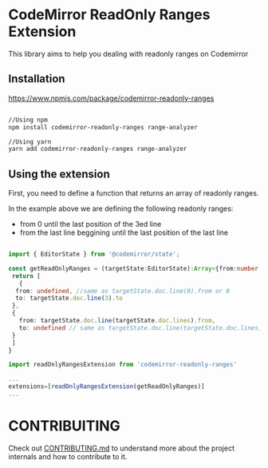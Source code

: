 # CodeMirror ReadOnly Ranges Extension

This library aims to help you dealing with readonly ranges on Codemirror

## Installation
https://www.npmjs.com/package/codemirror-readonly-ranges

```bash

//Using npm
npm install codemirror-readonly-ranges range-analyzer

//Using yarn
yarn add codemirror-readonly-ranges range-analyzer

```
## Using the extension

First, you need to define a function that returns an array of readonly ranges.

In the example above we are defining the following readonly ranges:

 - from 0 until the last position of the 3ed line
 - from the last line beggining until the last position of the last line
 ```typescript

import { EditorState } from '@codemirror/state';

const getReadOnlyRanges = (targetState:EditorState):Array<{from:number|undefined, to:number|undefined}> => {
  return [
    {
   from: undefined, //same as targetState.doc.line(0).from or 0
   to: targetState.doc.line(3).to
  },
  {
    from: targetState.doc.line(targetState.doc.lines).from, 
    to: undefined // same as targetState.doc.line(targetState.doc.lines).to
  }
  ]
}

 ```

 ```typescript
 import readOnlyRangesExtension from 'codemirror-readonly-ranges'

 ...
 extensions=[readOnlyRangesExtension(getReadOnlyRanges)]
 ...

 ```
 
# CONTRIBUITING

Check out [CONTRIBUTING.md](CONTRIBUTING.md) to understand more about the project internals and how to contribute to it.